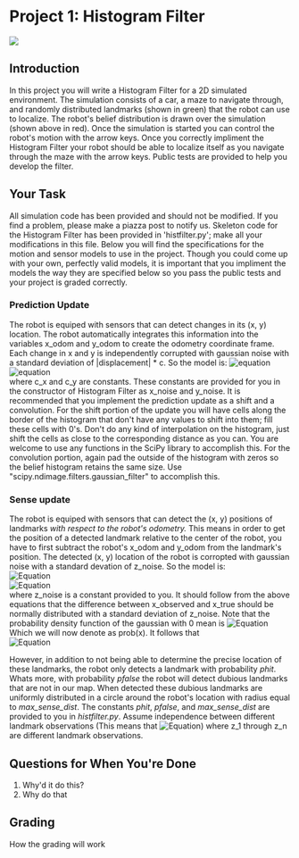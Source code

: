 # Project 1: Histogram Filter
![](https://i.imgur.com/N6srxnr.png)
## Introduction
In this project you will write a Histogram Filter for a 2D simulated environment. The simulation consists of a car, a maze to navigate through, and randomly distributed landmarks (shown in green) that the robot can use to localize. The robot's belief distribution is drawn over the simulation (shown above in red). Once the simulation is started you can control the robot's motion with the arrow keys. Once you correctly impliment the Histogram Filter your robot should be able to localize itself as you navigate through the maze with the arrow keys. Public tests are provided to help you develop the filter.

## Your Task
All simulation code has been provided and should not be modified. If you find a problem, please make a piazza post to notify us. Skeleton code for the Histogram Filter has been provided in 'histfilter.py'; make all your modifications in this file. Below you will find the specifications for the motion and sensor models to use in the project. Though you could come up with your own, perfectly valid models, it is important that you impliment the models the way they are specified below so you pass the public tests and your project is graded correctly.

### Prediction Update
The robot is equiped with sensors that can detect changes in its (x, y) location. The robot automatically integrates this information into the variables x_odom and y_odom to create the odometry coordinate frame. Each change in x and y is independently corrupted with gaussian noise with a standard deviation of |displacement| \* c. So the model is:
![equation](http://bit.ly/2BrASwF)  
![equation](http://bit.ly/2BSCwsd)  
where c_x and c_y are constants. These constants are provided for you in the constructor of Histogram Filter as x_noise and y_noise. It is recommended that you implement the prediction update as a shift and a convolution. For the shift portion of the update you will have cells along the border of the histogram that don't have any values to shift into them; fill these cells with 0's. Don't do any kind of interpolation on the histogram, just shift the cells as close to the corresponding distance as you can. You are welcome to use any functions in the SciPy library to accomplish this. For the convolution portion, again pad the outside of the histogram with zeros so the belief histogram retains the same size. Use "scipy.ndimage.filters.gaussian_filter" to accomplish this.

### Sense update
The robot is equiped with sensors that can detect the (x, y) positions of landmarks *with respect to the robot's odometry.* This means in order to get the position of a detected landmark relative to the center of the robot, you have to first subtract the robot's x_odom and y_odom from the landmark's position. The detected (x, y) location of the robot is corropted with gaussian noise with a standard devation of z_noise. So the model is:  
![Equation](http://bit.ly/2BrOLuP)  
![Equation](http://bit.ly/2Bot6TY)  
where z_noise is a constant provided to you. It should follow from the above equations that the difference between x_observed and x_true should be normally distributed with a standard deviation of z_noise. Note that the probability density function of the gaussian with 0 mean is   ![Equation](http://bit.ly/2BVxcE6)  
Which we will now denote as prob(x). It follows that  
![Equation](http://bit.ly/2Br0RnN)

However, in addition to not being able to determine the precise location of these landmarks, the robot only detects a landmark with probability *phit*. Whats more, with probability *pfalse* the robot will detect dubious landmarks that are not in our map. When detected these dubious landmarks are uniformly distributed in a circle around the robot's location with radius equal to *max_sense_dist*. The constants *phit*, *pfalse*, and *max_sense_dist* are provided to you in *histfilter.py*. Assume independence between different landmark observations (This means that ![Equation](http://bit.ly/2BSZob3)) where z_1 through z_n are different landmark observations.

## Questions for When You're Done
1. Why'd it do this?
2. Why do that

## Grading
How the grading will work
